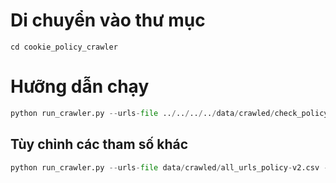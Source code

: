 # Di chuyển vào thư mục
`cd cookie_policy_crawler`

# Hưỡng dẫn chạy
```python
python run_crawler.py --urls-file ../../../../data/crawled/check_policy/group_0/urls_with_cookie_policy.csv
```

## Tùy chỉnh các tham số khác
```python
python run_crawler.py --urls-file data/crawled/all_urls_policy-v2.csv --concurrent 8 --delay 1.0 --log-level DEBUG
```
